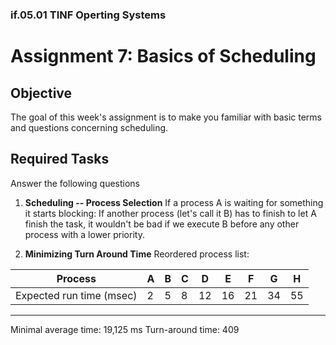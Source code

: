 ### if.05.01 TINF Operting Systems

# Assignment 7: Basics of Scheduling
## Objective
The goal of this week's assignment is to make you familiar with basic terms and questions concerning scheduling.

## Required Tasks
Answer the following questions

1. **Scheduling -- Process Selection**
If a process A is waiting for something it starts blocking: If another process (let's call it B) has to finish to let A finish the task, it wouldn't be bad if we execute B before any other process with a lower priority.

2. **Minimizing Turn Around Time**
Reordered process list:

| Process |A | B | C | D | E | F | G | H |
| --- | --- | --- | --- | --- | --- | --- | --- | --- |
Expected run time (msec) | 2 | 5 | 8 | 12 | 16 | 21 | 34 | 55
---

Minimal average time: 19,125 ms
Turn-around time: 409
